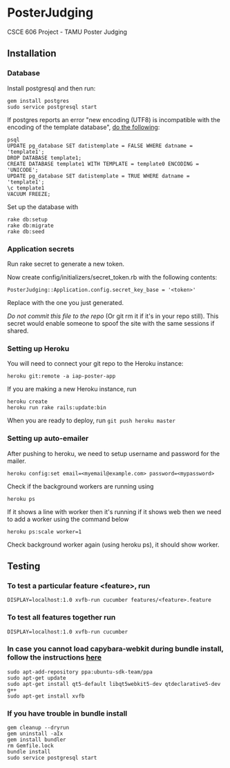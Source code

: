 # PosterJudging
CSCE 606 Project - TAMU Poster Judging

## Installation

### Database
Install postgresql and then run:

```shell
gem install postgres
sudo service postgresql start
```

If postgres reports an error "new encoding (UTF8) is incompatible with the encoding of the template database", [do the following](http://stackoverflow.com/a/16737776):

```shell
psql
UPDATE pg_database SET datistemplate = FALSE WHERE datname = 'template1';
DROP DATABASE template1;
CREATE DATABASE template1 WITH TEMPLATE = template0 ENCODING = 'UNICODE';
UPDATE pg_database SET datistemplate = TRUE WHERE datname = 'template1';
\c template1
VACUUM FREEZE;
```

Set up the database with 

```shell
rake db:setup
rake db:migrate
rake db:seed
```

### Application secrets

Run rake secret to generate a new token.

Now create config/initializers/secret_token.rb with the following contents:

`PosterJudging::Application.config.secret_key_base = '<token>'`

Replace with the one you just generated.

*Do not commit this file to the repo* (Or git rm it if it's in your repo still). This secret would enable someone to spoof the site with the same sessions if shared.

### Setting up Heroku
You will need to connect your git repo to the Heroku instance:

`heroku git:remote -a iap-poster-app`

If you are making a new Heroku instance, run

```shell
heroku create
heroku run rake rails:update:bin
```

When you are ready to deploy, run
`git push heroku master`

### Setting up auto-emailer

After pushing to heroku, we need to setup username and password for the mailer.

`heroku config:set email=<myemail@example.com> password=<mypassword>`

Check if the background workers are running using 

`heroku ps`

If it shows a line with worker then it's running if it shows web then we need to add a worker using the command below

`heroku ps:scale worker=1`

Check background worker again (using heroku ps), it should show worker.

## Testing
### To test a particular feature \<feature\>, run
`DISPLAY=localhost:1.0 xvfb-run cucumber features/<feature>.feature`

### To test all features together run
`DISPLAY=localhost:1.0 xvfb-run cucumber`

### In case you cannot load capybara-webkit during bundle install, follow the instructions [here](https://www.stefanwienert.de/blog/2015/07/24/how-to-install-capybara-webkit-for-ubuntu-12-dot-04/)

```shell
sudo apt-add-repository ppa:ubuntu-sdk-team/ppa
sudo apt-get update
sudo apt-get install qt5-default libqt5webkit5-dev qtdeclarative5-dev g++
sudo apt-get install xvfb
```

### If you have trouble in bundle install

```shell
gem cleanup --dryrun
gem uninstall -aIx
gem install bundler
rm Gemfile.lock
bundle install
sudo service postgresql start
```
